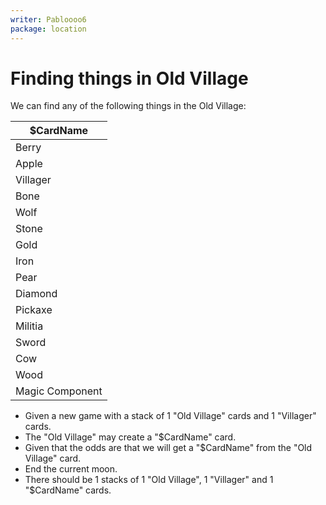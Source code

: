 ```yaml
---
writer: Pabloooo6
package: location
---
```


# Finding things in Old Village

We can find any of the following things in the Old Village:

| $CardName       |
|-----------------|
| Berry           |
| Apple           |
| Villager        |
| Bone            |
| Wolf            |
| Stone           |
| Gold            |
| Iron            |
| Pear            |
| Diamond         |
| Pickaxe         |
| Militia         |
| Sword           |
| Cow             |
| Wood            |
| Magic Component |

 * Given a new game with a stack of 1 "Old Village" cards and 1 "Villager" cards.
 * The "Old Village" may create a "$CardName" card.
 * Given that the odds are that we will get a "$CardName" from the "Old Village" card.
 * End the current moon.
 * There should be 1 stacks of 1 "Old Village", 1 "Villager" and 1 "$CardName" cards.
